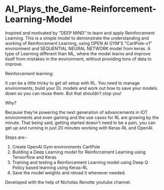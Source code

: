 # AI_Plays_the_Game-Reinforcement-Learning-Model
 
 Inspired and motivated by "DEEP MIND" to learn and apply Reinforcement Learning.
 This is a simple model to demonstrate the understanding and working of Reinforcement Learning, using OPEN AI GYM'S "CartPole-v1" environment and SEQUENTIAL NEURAL NETWORK model from keras.
 A type of Learning different than ML, where the model learns and improve itself from mistakes in the environment, without providing tons of data to improve.
 
 Reinforcement learning:
 
 
It can be a little tricky to get all setup with RL. You need to manage environments, build your DL models and work out how to save your models down so you can reuse them. But that shouldn’t stop you! 

Why?


Because they’re powering the next generation of advancements in IOT environments and even gaming and the use cases for RL are growing by the minute. That being said, getting started doesn’t need to be a pain, you can get up and running in just 20 minutes working with Keras-RL and OpenAI. 



Steps are:-
1. Create OpenAI Gym environments CartPole
2. Building a Deep Learning model for Reinforcement Learning using Tensorflow and Keras
3. Training and testing a Reinforcement Learning model using Deep Q Policy based learning using Keras-RL
4. Save the model weights and reload it whenever needed.






Developed with the help of Nicholas Renotte youtube channel.
